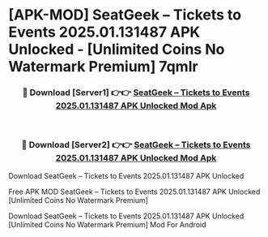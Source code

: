 # [APK-MOD] SeatGeek – Tickets to Events 2025.01.131487 APK Unlocked - [Unlimited Coins No Watermark Premium] 7qmlr



<div align="center">
<h3>🔴 Download [Server1] 👉👉 <a href="https://momento.my/?title=SeatGeek_–_Tickets_to_Events_2025.01.131487_APK_Unlocked">SeatGeek – Tickets to Events 2025.01.131487 APK Unlocked Mod Apk</a></h3><br>

<h3>🔴 Download [Server2] 👉👉 <a href="https://momento.my/?title=SeatGeek_–_Tickets_to_Events_2025.01.131487_APK_Unlocked">SeatGeek – Tickets to Events 2025.01.131487 APK Unlocked Mod Apk</a></h3>
</div>



Download SeatGeek – Tickets to Events 2025.01.131487 APK Unlocked 

Free APK MOD SeatGeek – Tickets to Events 2025.01.131487 APK Unlocked [Unlimited Coins No Watermark Premium]

Download SeatGeek – Tickets to Events 2025.01.131487 APK Unlocked [Unlimited Coins No Watermark Premium] Mod For Android
